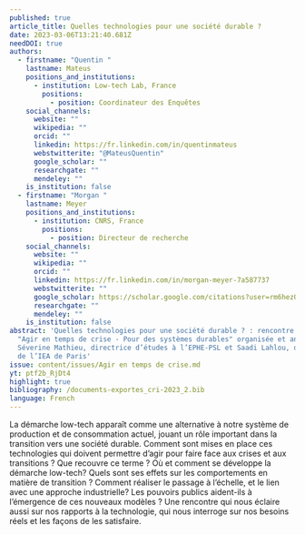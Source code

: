 ```yaml
---
published: true
article_title: Quelles technologies pour une société durable ?
date: 2023-03-06T13:21:40.681Z
needDOI: true
authors:
  - firstname: "Quentin "
    lastname: Mateus
    positions_and_institutions:
      - institution: Low-tech Lab, France
        positions:
          - position: Coordinateur des Enquêtes
    social_channels:
      website: ""
      wikipedia: ""
      orcid: ""
      linkedin: https://fr.linkedin.com/in/quentinmateus
      webstwitterite: "@MateusQuentin"
      google_scholar: ""
      researchgate: ""
      mendeley: ""
    is_institution: false
  - firstname: "Morgan "
    lastname: Meyer
    positions_and_institutions:
      - institution: CNRS, France
        positions:
          - position: Directeur de recherche
    social_channels:
      website: ""
      wikipedia: ""
      orcid: ""
      linkedin: https://fr.linkedin.com/in/morgan-meyer-7a587737
      webstwitterite: ""
      google_scholar: https://scholar.google.com/citations?user=rm6hezQAAAAJ&hl=en
      researchgate: ""
      mendeley: ""
    is_institution: false
abstract: 'Quelles technologies pour une société durable ? : rencontre du cycle
  "Agir en temps de crise - Pour des systèmes durables" organisée et animée par
  Séverine Mathieu, directrice d’études à l’EPHE-PSL et Saadi Lahlou, directeur
  de l’IEA de Paris'
issue: content/issues/Agir en temps de crise.md
yt: ptf2b_RjDt4
highlight: true
bibliography: /documents-exportes_cri-2023_2.bib
language: French
---
```

La démarche low-tech apparaît comme une alternative à notre système de production et de consommation actuel, jouant un rôle important dans la transition vers une société durable. Comment sont mises en place ces technologies qui doivent permettre d’agir pour faire face aux crises et aux transitions ? Que recouvre ce terme ? Où et comment se développe la démarche low-tech? Quels sont ses effets sur les comportements en matière de transition ? Comment réaliser le passage à l’échelle, et le lien avec une approche industrielle? Les pouvoirs publics aident-ils à l’émergence de ces nouveaux modèles ? 
Une rencontre qui nous éclaire aussi sur nos rapports à la technologie, qui nous interroge sur nos besoins réels et les façons de les satisfaire.



<Youtube yt="ptf2b_RjDt4" caption ="Quelles technologies pour une société durable"></Youtube>